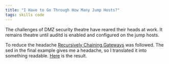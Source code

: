 ```yaml
---
title: "I Have to Go Through How Many Jump Hosts?"
tags: skills code 
---
```

The challenges of DMZ security theatre have reared their heads at work.  It remains theatre until auditd is enabled and configured on the jump hosts.

To reduce the headache [Recursively Chaining Gateways](https://en.wikibooks.org/wiki/OpenSSH/Cookbook/Proxies_and_Jump_Hosts#Recursively_chaining_gateways) was followed.  The sed in the final example gives me a headache, so I translated it into something readable. [Here](https://github.com/cdd-aix/Blog/2015/09/perl-ssh-proxy/) is the result.

